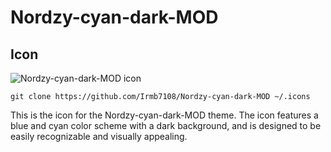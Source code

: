 # Nordzy-cyan-dark-MOD
## Icon

![Nordzy-cyan-dark-MOD icon](path/to/icon.png)

````
git clone https://github.com/Irmb7108/Nordzy-cyan-dark-MOD ~/.icons
````
This is the icon for the Nordzy-cyan-dark-MOD theme. The icon features a blue and cyan color scheme with a dark background, and is designed to be easily recognizable and visually appealing.
